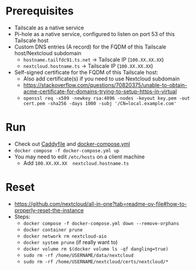 

# Prerequisites
- Tailscale as a native service
- Pi-hole as a native service, configured to listen on port 53 of this Tailscale host
- Custom DNS entries (A record) for the FQDM of this Tailscale host/Nextcloud subdomain
    - `hostname.tailfdc91.ts.net` -> Tailscale IP (`100.XX.XX.XX`)
    - `nextcloud.hostname.ts` -> Tailscale IP (`100.XX.XX.XX`)
- Self-signed certificate for the FQDM of this Tailscale host:
    - Also add certificate(s) if you need to use Nextcloud subdomain
    - https://stackoverflow.com/questions/70820375/unable-to-obtain-acme-certificate-for-domains-trying-to-setup-https-in-virtual
    - `openssl req -x509 -newkey rsa:4096 -nodes -keyout key.pem -out cert.pem -sha256 -days 1000 -subj '/CN=local.example.com'`

# Run
- Check out [Caddyfile](Caddyfile) and [docker-compose.yml](docker-compose.yml)
- `docker compose -f docker-compose.yml up`
- You may need to edit `/etc/hosts` on a client machine
    - Add `100.XX.XX.XX  nextcloud.hostname.ts`

# Reset
- https://github.com/nextcloud/all-in-one?tab=readme-ov-file#how-to-properly-reset-the-instance
- Steps:
    - `docker compose -f docker-compose.yml down --remove-orphans`
    - `docker container prune`
    - `docker network rm nextcloud-aio`
    - `docker system prune` (if really want to)
    - `docker volume rm $(docker volume ls -qf dangling=true)`
    - `sudo rm -rf /home/USERNAME/data/nextcloud`
    - `sudo rm -rf /home/USERNAME/nextcloud/certs/nextcloud/*`
